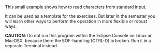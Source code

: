 This small example shows how to read characters from standard input.

It can be used as a template for the exercises. 
But later in the semester you will learn other ways to perform the operation
in more flexible or robust ways.

**CAUTION**: Do not run this program within the Eclipse Console on Linux or MacOSX, 
because there the EOF-handling (CTRL-D) is broken. Run it in a separate Terminal
instead.